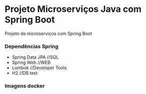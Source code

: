 # Projeto Microserviços Java com Spring Boot
Projeto de microserviços com Spring Boot

### Dependências Spring
- Spring Data JPA  //SQL
- Spring Web //WEB
- Lombok //Developer Tools
- H2 //DB test

### Imagens docker
